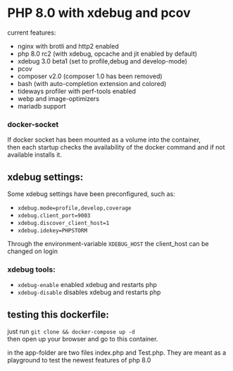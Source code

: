 # PHP 8.0 with xdebug and pcov

current features:
- nginx with brotli and http2 enabled
- php 8.0 rc2 (with xdebug, opcache and jit enabled by default)
- xdebug 3.0 beta1 (set to profile,debug and develop-mode)
- pcov
- composer v2.0 (composer 1.0 has been removed)
- bash (with auto-completion extension and colored)
- tideways profiler with perf-tools enabled
- webp and image-optimizers
- mariadb support

### docker-socket

If docker socket has been mounted as a volume into the container,  
then each startup checks the availability of the docker command and if not available installs it.

## xdebug settings:

Some xdebug settings have been preconfigured, such as:
- `xdebug.mode=profile,develop,coverage`
- `xdebug.client_port=9003`
- `xdebug.discover_client_host=1`
- `xdebug.idekey=PHPSTORM`

Through the environment-variable `XDEBUG_HOST` the client_host can be changed on login

### xdebug tools:
- `xdebug-enable` enabled xdebug and restarts php
- `xdebug-disable` disables xdebug and restarts php

## testing this dockerfile:

just run `git clone && docker-compose up -d` <br />
then open up your browser and go to this container.

in the app-folder are two files index.php and Test.php.
They are meant as a playground to test the newest features of php 8.0

